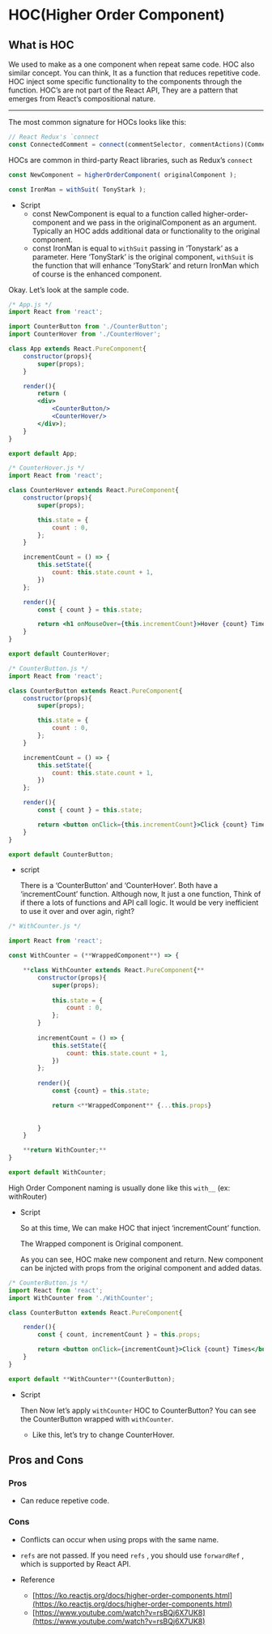 # HOC(Higher Order Component)

## What is HOC

We used to make as a one component when repeat same code. HOC also similar concept. You can think, It as a function that reduces repetitive code. HOC inject some specific functionality to the components through the function. HOC’s are not part of the React API, They are a pattern that emerges from React’s compositional nature. 

---

The most common signature for HOCs looks like this:

```jsx
// React Redux's `connect
const ConnectedComment = connect(commentSelector, commentActions)(CommentList);`
```

HOCs are common in third-party React libraries, such as Redux’s `connect`

```jsx
const NewComponent = higherOrderComponent( originalComponent );

const IronMan = withSuit( TonyStark );
```

- Script
    - const NewComponent is equal to a function called higher-order-component and we pass in the originalComponent as an argument. Typically an HOC adds additional data or functionality to the original component.
    - const IronMan is equal to `withSuit` passing in ‘Tonystark’ as a parameter. Here ‘TonyStark’ is the original component, `withSuit` is the function that will enhance ‘TonyStark’ and return IronMan which of course is the enhanced component.

Okay. Let’s look at the sample code.

```jsx
/* App.js */
import React from 'react';

import CounterButton from './CounterButton';
import CounterHover from './CounterHover';

class App extends React.PureComponent{
    constructor(props){
        super(props);
    }

    render(){
        return (
        <div>
            <CounterButton/>
            <CounterHover/>
        </div>);
    }
}

export default App;
```

```jsx
/* CounterHover.js */ 
import React from 'react';

class CounterHover extends React.PureComponent{
    constructor(props){
        super(props);

        this.state = {
            count : 0,
        };
    }

    incrementCount = () => {
        this.setState({
            count: this.state.count + 1,
        })
    };

    render(){
        const { count } = this.state;

        return <h1 onMouseOver={this.incrementCount}>Hover {count} Times</h1>
    }
}

export default CounterHover;
```

```jsx
/* CounterButton.js */
import React from 'react';

class CounterButton extends React.PureComponent{
    constructor(props){
        super(props);

        this.state = {
            count : 0,
        };
    }

    incrementCount = () => {
        this.setState({
            count: this.state.count + 1,
        })
    };

    render(){
        const { count } = this.state;

        return <button onClick={this.incrementCount}>Click {count} Times</button>
    }
}

export default CounterButton;
```

- script
    
    There is a ‘CounterButton’ and ‘CounterHover’. Both have a ‘incrementCount’ function. Although now, It just a one function, Think of if there a lots of functions and API call logic. It would be very inefficient to use it over and over agin, right?
    

```jsx
/* WithCounter.js */

import React from 'react';

const WithCounter = (**WrappedComponent**) => {

    **class WithCounter extends React.PureComponent{**
        constructor(props){
            super(props);
    
            this.state = {
                count : 0,
            };
        }
    
        incrementCount = () => {
            this.setState({
                count: this.state.count + 1,
            })
        };
    
        render(){
            const {count} = this.state;

            return <**WrappedComponent** {...this.props} 
																		 count={count} 
																		 incrementCount={this.incrementCount}/>
        }
    }

    **return WithCounter;**
}

export default WithCounter;
```

High Order Component naming is usually done like this `with__` (ex: withRouter) 

- Script
    
    So at this time, We can make HOC that inject ‘incrementCount’ function. 
    
    The Wrapped component is Original component. 
    
    As you can see, HOC make new component and return. New component can be injcted with props from the original component and added datas. 
    

```jsx
/* CounterButton.js */
import React from 'react';
import WithCounter from './WithCounter';

class CounterButton extends React.PureComponent{

    render(){
        const { count, incrementCount } = this.props;

        return <button onClick={incrementCount}>Click {count} Times</button>
    }
}

export default **WithCounter**(CounterButton);
```

- Script
    
    Then Now let’s apply `withCounter` HOC to CounterButton?
    You can see the CounterButton wrapped with `withCounter`.
    
    - Like this, let’s try to change CounterHover.

## Pros and Cons

### Pros

- Can reduce repetive code.

### Cons

- Conflicts can occur when using props with the same name.
- `refs` are not passed. If you need `refs` , you should use `forwardRef` , which is supported by React API.

- Reference
    - [https://ko.reactjs.org/docs/higher-order-components.html](https://ko.reactjs.org/docs/higher-order-components.html)
    - [https://www.youtube.com/watch?v=rsBQj6X7UK8](https://www.youtube.com/watch?v=rsBQj6X7UK8)
